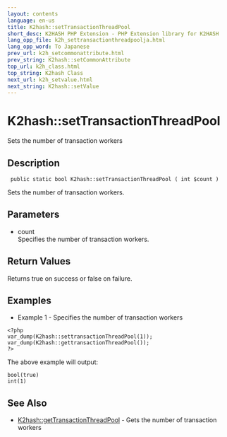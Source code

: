```yaml
---
layout: contents
language: en-us
title: K2hash::setTransactionThreadPool
short_desc: K2HASH PHP Extension - PHP Extension library for K2HASH
lang_opp_file: k2h_settransactionthreadpoolja.html
lang_opp_word: To Japanese
prev_url: k2h_setcommonattribute.html
prev_string: K2hash::setCommonAttribute
top_url: k2h_class.html
top_string: K2hash Class
next_url: k2h_setvalue.html
next_string: K2hash::setValue
---
```


# K2hash::setTransactionThreadPool
Sets the number of transaction workers

## Description
```
 public static bool K2hash::setTransactionThreadPool ( int $count )
```
Sets the number of transaction workers.

## Parameters
- count  
Specifies the number of transaction workers.

## Return Values
Returns true on success or false on failure.

## Examples
- Example 1 - Specifies the number of transaction workers
```
<?php
var_dump(K2hash::settransactionThreadPool(1));
var_dump(K2hash::gettransactionThreadPool());
?>
```
The above example will output:
```
bool(true)
int(1)
```

## See Also
- [K2hash::getTransactionThreadPool](k2h_gettransactionthreadpool.html) - Gets the number of transaction workers
